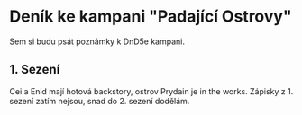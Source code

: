 # Deník ke kampani "Padající Ostrovy"
Sem si budu psát poznámky k DnD5e kampani.

## 1. Sezení
Cei a Enid mají hotová backstory, ostrov Prydain je in the works. Zápisky z 1. sezení zatím nejsou, snad do 2. sezení dodělám.
